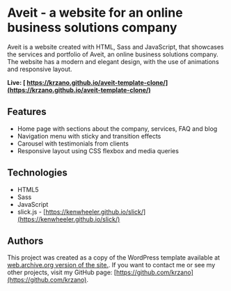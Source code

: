 # Aveit - a website for an online business solutions company

Aveit is a website created with HTML, Sass and JavaScript, that showcases the services and portfolio of Aveit, an online business solutions company. The website has a modern and elegant design, with the use of animations and responsive layout.

**Live:   [ https://krzano.github.io/aveit-template-clone/](https://krzano.github.io/aveit-template-clone/)**

## Features

- Home page with sections about the company, services, FAQ and blog
- Navigation menu with sticky and transition effects
- Carousel with testimonials from clients
- Responsive layout using CSS flexbox and media queries

## Technologies

- HTML5
- Sass
- JavaScript
- slick.js - [https://kenwheeler.github.io/slick/](https://kenwheeler.github.io/slick/)

## Authors

This project was created as a copy of the WordPress template available at [web.archive.org version of the site.](https://web.archive.org/web/20230310133655/https://wordpressriverthemes.com/aveitelementor/op-corporate-business-h7/). If you want to contact me or see my other projects, visit my GitHub page: [https://github.com/krzano](https://github.com/krzano).
